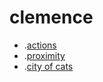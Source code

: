 # clemence
* .[actions](cat_actions.html)
* .[proximity](clemwoja.github.io/clemence/cat_proximity.html)
* .[city of cats](clemwoja.github.io/clemence/city_of_cats.html)
